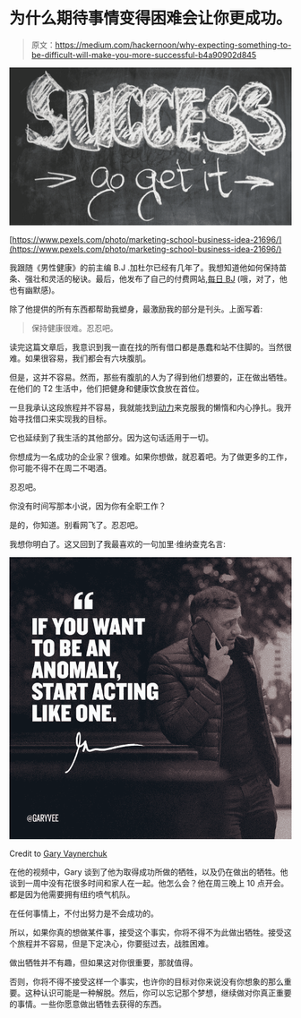# 为什么期待事情变得困难会让你更成功。

> 原文：<https://medium.com/hackernoon/why-expecting-something-to-be-difficult-will-make-you-more-successful-b4a90902d845>

![](img/f1f851a553c4d901ddce4ca5b26a5f6b.png)

[https://www.pexels.com/photo/marketing-school-business-idea-21696/](https://www.pexels.com/photo/marketing-school-business-idea-21696/)

我跟随《男性健康》的前主编 B.J .加杜尔已经有几年了。我想知道他如何保持苗条、强壮和灵活的秘诀。最后，他发布了自己的付费网站,[每日 BJ](https://www.thedailybj.com/) (哦，对了，他也有幽默感)。

除了他提供的所有东西都帮助我塑身，最激励我的部分是刊头。上面写着:

> 保持健康很难。忍忍吧。

读完这篇文章后，我意识到我一直在找的所有借口都是愚蠢和站不住脚的。当然很难。如果很容易，我们都会有六块腹肌。

但是，这并不容易。然而，那些有腹肌的人为了得到他们想要的，正在做出牺牲。在他们的 T2 生活中，他们把健身和健康饮食放在首位。

一旦我承认这段旅程并不容易，我就能找到[动力](https://hackernoon.com/tagged/motivation)来克服我的懒惰和内心挣扎。我开始寻找借口来实现我的目标。

它也延续到了我生活的其他部分。因为这句话适用于一切。

你想成为一名成功的企业家？很难。如果你想做，就忍着吧。为了做更多的工作，你可能不得不在周二不喝酒。

忍忍吧。

你没有时间写那本小说，因为你有全职工作？

是的，你知道。别看网飞了。忍忍吧。

我想你明白了。这又回到了我最喜欢的一句加里·维纳查克名言:

![](img/0062dfe2665d82f9a7ee40be648f1296.png)

Credit to [Gary Vaynerchuk](https://medium.com/u/c4ec9163657c?source=post_page-----b4a90902d845--------------------------------)

在他的视频中，Gary 谈到了他为取得成功所做的牺牲，以及仍在做出的牺牲。他谈到一周中没有花很多时间和家人在一起。他怎么会？他在周三晚上 10 点开会。都是因为他需要拥有纽约喷气机队。

在任何事情上，不付出努力是不会成功的。

所以，如果你真的想做某件事，接受这个事实，你将不得不为此做出牺牲。接受这个旅程并不容易，但是下定决心，你要挺过去，战胜困难。

做出牺牲并不有趣，但如果这对你很重要，那就值得。

否则，你将不得不接受这样一个事实，也许你的目标对你来说没有你想象的那么重要。这种认识可能是一种解脱。然后，你可以忘记那个梦想，继续做对你真正重要的事情。一些你愿意做出牺牲去获得的东西。